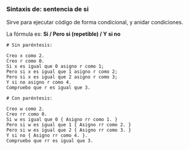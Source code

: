 ### Sintaxis de: sentencia de si

Sirve para ejecutar código de forma condicional, y anidar condiciones.

La fórmula es: **Si / Pero si (repetible) / Y si no**

```calo
# Sin paréntesis:

Creo x como 2.
Creo r como 0.
Si x es igual que 0 asigno r como 1;
Pero si x es igual que 1 asigno r como 2;
Pero si x es igual que 2 asigno r como 3;
Y si no asigno r como 4.
Compruebo que r es igual que 3.

# Con paréntesis:

Creo w como 2.
Creo rr como 0.
Si w es igual que 0 { Asigno rr como 1. }
Pero si w es igual que 1 { Asigno rr como 2. }
Pero si w es igual que 2 { Asigno rr como 3. }
Y si no { Asigno rr como 4. }.
Compruebo que rr es igual que 3.
```